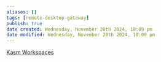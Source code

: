 ```yaml
---
aliases: []
tags: [remote-desktop-gateway]
publish: true
date created: Wednesday, November 20th 2024, 10:09 pm
date modified: Wednesday, November 20th 2024, 10:09 pm
---
```


[Kasm Workspaces](../Remote%20Desktop%20Gateways/Kasm%20Workspaces/Kasm%20Workspaces.md)

